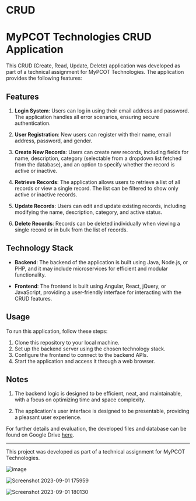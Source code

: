 # CRUD

# MyPCOT Technologies CRUD Application

This CRUD (Create, Read, Update, Delete) application was developed as part of a technical assignment for MyPCOT Technologies. The application provides the following features:

## Features

1. **Login System**: Users can log in using their email address and password. The application handles all error scenarios, ensuring secure authentication.

2. **User Registration**: New users can register with their name, email address, password, and gender.

3. **Create New Records**: Users can create new records, including fields for name, description, category (selectable from a dropdown list fetched from the database), and an option to specify whether the record is active or inactive.

4. **Retrieve Records**: The application allows users to retrieve a list of all records or view a single record. The list can be filtered to show only active or inactive records.

5. **Update Records**: Users can edit and update existing records, including modifying the name, description, category, and active status.

6. **Delete Records**: Records can be deleted individually when viewing a single record or in bulk from the list of records.

## Technology Stack

- **Backend**: The backend of the application is built using Java, Node.js, or PHP, and it may include microservices for efficient and modular functionality.

- **Frontend**: The frontend is built using Angular, React, jQuery, or JavaScript, providing a user-friendly interface for interacting with the CRUD features.

## Usage

To run this application, follow these steps:

1. Clone this repository to your local machine.
2. Set up the backend server using the chosen technology stack.
3. Configure the frontend to connect to the backend APIs.
4. Start the application and access it through a web browser.

## Notes

1. The backend logic is designed to be efficient, neat, and maintainable, with a focus on optimizing time and space complexity.

2. The application's user interface is designed to be presentable, providing a pleasant user experience.

For further details and evaluation, the developed files and database can be found on Google Drive [here](link-to-your-google-drive).

---

This project was developed as part of a technical assignment for MyPCOT Technologies.

![image](https://github.com/OpAbhiG/CRUD/assets/110295591/1132c151-446a-4572-b100-2c5b147424a9)


![Screenshot 2023-09-01 175959](https://github.com/OpAbhiG/CRUD/assets/110295591/50a68540-83a7-4ef4-bcdd-4f447ebaf105)


![Screenshot 2023-09-01 180130](https://github.com/OpAbhiG/CRUD/assets/110295591/f3e3c32d-ac69-4081-9ddb-318f058291bc)

